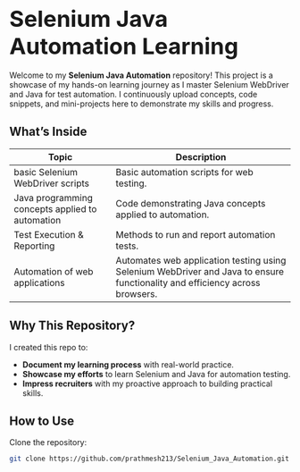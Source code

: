 # <span style="font-size:40px">Selenium Java Automation Learning</span>

Welcome to my **Selenium Java Automation** repository! This project is a showcase of my hands-on learning journey as I master Selenium WebDriver and Java for test automation. I continuously upload concepts, code snippets, and mini-projects here to demonstrate my skills and progress.

## What’s Inside

| **Topic**                         | **Description**                           |
|------------------------------------|-------------------------------------------|
| basic Selenium WebDriver scripts      | Basic automation scripts for web testing. |
|Java programming concepts applied to automation              | Code demonstrating Java concepts applied to automation. |
| Test Execution & Reporting        | Methods to run and report automation tests. |
|  Automation of web applications |     Automates web application testing using Selenium WebDriver and Java to ensure functionality and efficiency across browsers. |                          |
## Why This Repository? 

I created this repo to:

- **Document my learning process** with real-world practice.
- **Showcase my efforts** to learn Selenium and Java for automation testing.
- **Impress recruiters** with my proactive approach to building practical skills.

## How to Use

Clone the repository:

```bash
git clone https://github.com/prathmesh213/Selenium_Java_Automation.git
